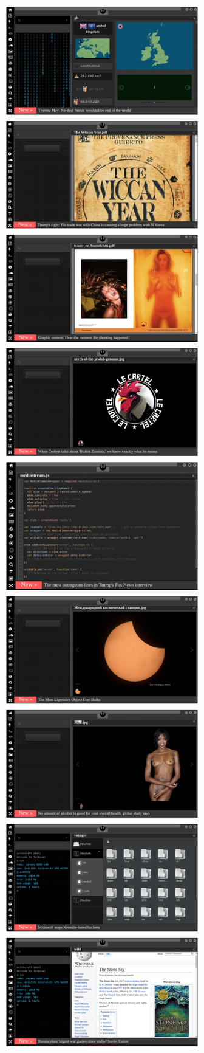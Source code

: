 
[![Image](brexit.png)](https://www.youtube.com/watch?v=nJKwNuqozDw)

<!-- 
bkz kamalıstların hagi mi alex mi döngüsü
https://eksisozluk.com/hagi-mi-alex-mi-sergen-mi--5797390
bkz kamalıstların küfr etikten sonra futbolculara güzellmeye geçmesi
https://www.uludagsozluk.com/k/alex-de-souza/&w=bg
bkz gışdarın chp ye yabışması 
bkz atacücüke laf etme sebepsiz ananı sikerun şerefsiz
bkz ercüment ovalının dornaz alfayı türk gençliğe armağan etmesi
bkz atacücünün xiomi yi türk gençliğine armağan etmesi
bkz millet hizmet beklerken gışdarın osura osura uyuması
bkz her türlü boku yiyip türklüğü yüceltebilirsiniz - mka
bkz türklükten aldığım tadı hiç bişeydan alamadım - mka
bkz türklük çok süper bişidir öyle süper bişidir ki her boku yedirtir adama -mka
bkz muhtaç olduğun pedofili nekrofili her türlü pislik dmarlarındaki asil kandadır
bkz türklük nekrofili pedofili dinlemez illebet nekrofili kalır - mka
bkz trafikte yaya görünce gaza basmak üstüne araba sürmek türklüğün yüceliğidir - mka
https://www.uludagsozluk.com/k/akit-tv-de-pedofili-skandal%C4%B1/&w=bg bkz pedofili türklüğün yadıdır -mka
https://www.uludagsozluk.com/k/mustafa-kemal-atat%C3%BCrk/&w=gd bkz türklükten aldığı tadı başka bişeyden alamamak
https://www.uludagsozluk.com/k/oytunkaran-%C4%B1n-yazar-oldu%C4%9Fu-s%C3%B6zl%C3%BCkte-yazmak/&w=bg adam haklı evet
-->

![Image](wiccanyear.png)


[![Image](hearthemoment.png)](http://www.taschen-transfer.com/media/downloads/teaser_ce_buendchen.pdf)

[![Image](myth-of-the-jewish-genome.png)](https://www.merriam-webster.com/dictionary/chromatic)

![Image](mediasource.png)

![Image](ISS.png)

[![Image](完璧.png)](https://www.ibm.com/developerworks/jp/aix/library/au-errnovariable/index.html)

![Image](voyager.png)

![Image](stone-sky.png)


